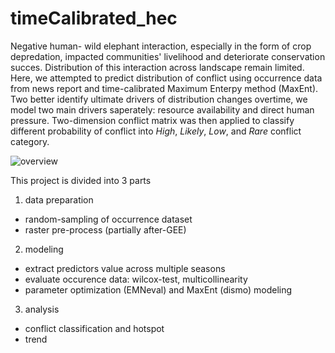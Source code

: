# timeCalibrated_hec
Negative human- wild elephant interaction, especially in the form of crop depredation, impacted communities' livelihood and deteriorate conservation succes. Distribution of this interaction across landscape remain limited. Here, we attempted to predict distribution of conflict using occurrence data from news report and time-calibrated Maximum Enterpy method (MaxEnt). Two better identify ultimate drivers of distribution changes overtime, we model two main drivers saperately: resource availability and direct human pressure. Two-dimension conflict matrix was then applied to classify different probability of conflict into *High*, *Likely*, *Low*, and *Rare* conflict category.  

![overview](nkitratporn_graphical-abstract.png)

This project is divided into 3 parts
1. data preparation
  + random-sampling of occurrence dataset
  + raster pre-process (partially after-GEE)
2. modeling
  + extract predictors value across multiple seasons
  + evaluate occurence data: wilcox-test, multicollinearity
  + parameter optimization (EMNeval) and MaxEnt (dismo) modeling
3. analysis
  + conflict classification and hotspot
  + trend
